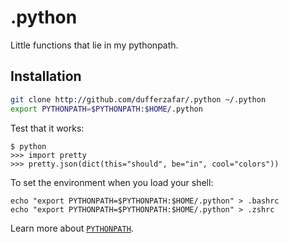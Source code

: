 # .python
Little functions that lie in my pythonpath.

## Installation

```bash
git clone http://github.com/dufferzafar/.python ~/.python
export PYTHONPATH=$PYTHONPATH:$HOME/.python
```

Test that it works:

```
$ python
>>> import pretty
>>> pretty.json(dict(this="should", be="in", cool="colors"))
```

To set the environment when you load your shell:

```
echo "export PYTHONPATH=$PYTHONPATH:$HOME/.python" > .bashrc
echo "export PYTHONPATH=$PYTHONPATH:$HOME/.python" > .zshrc
```

Learn more about [`PYTHONPATH`](https://docs.python.org/2/using/cmdline.html#environment-variables).
